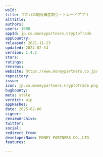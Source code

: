 ```yaml
---
wsId: 
title: マネパの暗号資産取引・トレードアプリ
altTitle: 
authors: 
users: 1000
appId: jp.co.moneypartners.CryptoTrade
appCountry: 
released: 2021-11-23
updated: 2024-02-14
version: 1.4.1
stars: 
ratings: 
reviews: 
website: https://www.moneypartners.co.jp/
repository: 
issue: 
icon: jp.co.moneypartners.CryptoTrade.png
bugbounty: 
meta: stale
verdict: wip
appHashes: 
date: 2025-02-08
signer: 
reviewArchive: 
twitter: 
social: 
redirect_from: 
developerName: MONEY PARTNERS CO.,LTD.
features: 

---
```


